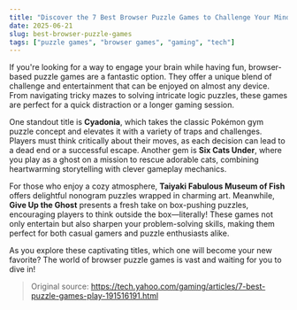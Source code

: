 ```yaml
---
title: "Discover the 7 Best Browser Puzzle Games to Challenge Your Mind"
date: 2025-06-21
slug: best-browser-puzzle-games
tags: ["puzzle games", "browser games", "gaming", "tech"]
---
```


If you're looking for a way to engage your brain while having fun, browser-based puzzle games are a fantastic option. They offer a unique blend of challenge and entertainment that can be enjoyed on almost any device. From navigating tricky mazes to solving intricate logic puzzles, these games are perfect for a quick distraction or a longer gaming session.

One standout title is **Cyadonia**, which takes the classic Pokémon gym puzzle concept and elevates it with a variety of traps and challenges. Players must think critically about their moves, as each decision can lead to a dead end or a successful escape. Another gem is **Six Cats Under**, where you play as a ghost on a mission to rescue adorable cats, combining heartwarming storytelling with clever gameplay mechanics.

For those who enjoy a cozy atmosphere, **Taiyaki Fabulous Museum of Fish** offers delightful nonogram puzzles wrapped in charming art. Meanwhile, **Give Up the Ghost** presents a fresh take on box-pushing puzzles, encouraging players to think outside the box—literally! These games not only entertain but also sharpen your problem-solving skills, making them perfect for both casual gamers and puzzle enthusiasts alike.

As you explore these captivating titles, which one will become your new favorite? The world of browser puzzle games is vast and waiting for you to dive in!

> Original source: https://tech.yahoo.com/gaming/articles/7-best-puzzle-games-play-191516191.html